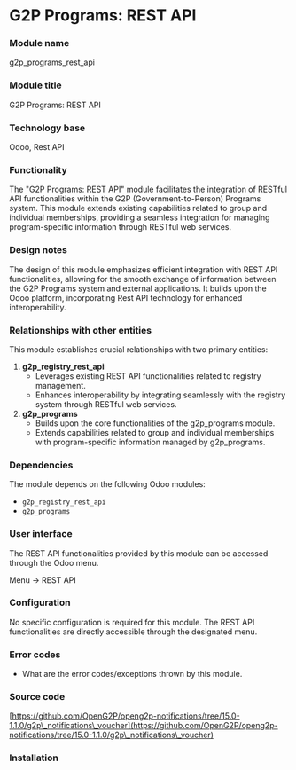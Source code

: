 # G2P Programs: REST API

### Module name

g2p\_programs\_rest\_api

### Module title

G2P Programs: REST API

### Technology base

Odoo, Rest API

### Functionality

The "G2P Programs: REST API" module facilitates the integration of RESTful API functionalities within the G2P (Government-to-Person) Programs system. This module extends existing capabilities related to group and individual memberships, providing a seamless integration for managing program-specific information through RESTful web services.

### Design notes

The design of this module emphasizes efficient integration with REST API functionalities, allowing for the smooth exchange of information between the G2P Programs system and external applications. It builds upon the Odoo platform, incorporating Rest API technology for enhanced interoperability.

### Relationships with other entities

This module establishes crucial relationships with two primary entities:

1. **g2p\_registry\_rest\_api**
   * Leverages existing REST API functionalities related to registry management.
   * Enhances interoperability by integrating seamlessly with the registry system through RESTful web services.
2. **g2p\_programs**
   * Builds upon the core functionalities of the g2p\_programs module.
   * Extends capabilities related to group and individual memberships with program-specific information managed by g2p\_programs.

### Dependencies

The module depends on the following Odoo modules:

* `g2p_registry_rest_api`
* `g2p_programs`

### User interface

The REST API functionalities provided by this module can be accessed through the Odoo menu.

Menu -> REST API

### Configuration

No specific configuration is required for this module. The REST API functionalities are directly accessible through the designated menu.

### Error codes

* What are the error codes/exceptions thrown by this module.

### Source code

[https://github.com/OpenG2P/openg2p-notifications/tree/15.0-1.1.0/g2p\_notifications\_voucher](https://github.com/OpenG2P/openg2p-notifications/tree/15.0-1.1.0/g2p\_notifications\_voucher)

### Installation
